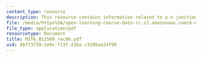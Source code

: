 ```yaml
---
content_type: resource
description: This resource contains information related to p-n junction.
file: /media/https%3A/open-learning-course-data-rc.s3.amazonaws.com/6-012-microelectronic-devices-and-circuits-spring-2009/8b7737392e0cf13f22bac3298aa24f90_MIT6_012S09_rec06.pdf
file_type: application/pdf
resourcetype: Document
title: MIT6_012S09_rec06.pdf
uid: 8b773739-2e0c-f13f-22ba-c3298aa24f90
---
```

